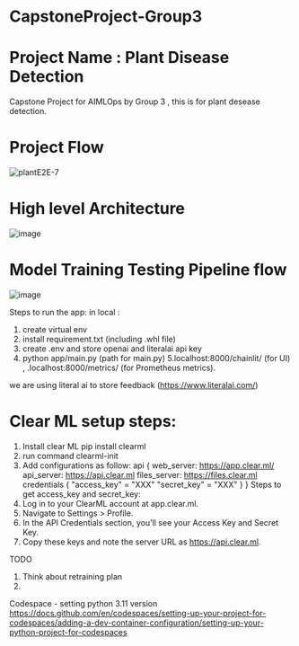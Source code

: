 
# CapstoneProject-Group3
# Project Name :  Plant Disease Detection
Capstone Project for AIMLOps by Group 3 , this is for plant desease detection.
 

# Project Flow

![plantE2E-7](https://github.com/user-attachments/assets/367e6609-35e9-49aa-8465-d8db0b50be44)

# High level Architecture

![image](https://github.com/user-attachments/assets/5cff3bb9-7e88-434c-8d6d-2c932fc145d6)

# Model Training Testing Pipeline flow

![image](https://github.com/user-attachments/assets/8ff644f0-50c3-46d4-bde0-c91f45560e1d)


Steps to run the app:
in local :
1. create virtual env 
2. install requirement.txt (including .whl file)
3. create .env and store openai and literalai api key
4. python app/main.py (path for main.py)
5.localhost:8000/chainlit/ (for UI) , .localhost:8000/metrics/ (for Prometheus metrics).

we are using literal ai to store feedback (https://www.literalai.com/)

# Clear ML setup steps: 
1. Install clear ML
    pip install clearml
2. run command
    clearml-init
3. Add configurations as follow: 
    api {
        web_server: https://app.clear.ml/
        api_server: https://api.clear.ml
        files_server: https://files.clear.ml
        credentials {
            "access_key" = "XXX" 
            "secret_key" = "XXX"
        }
    }
Steps to get access_key and secret_key:
1. Log in to your ClearML account at app.clear.ml.
2. Navigate to Settings > Profile.
3. In the API Credentials section, you'll see your Access Key and Secret Key.
4. Copy these keys and note the server URL as https://api.clear.ml.

TODO
1. Think about retraining plan
2. 

Codespace - setting python 3.11 version 
https://docs.github.com/en/codespaces/setting-up-your-project-for-codespaces/adding-a-dev-container-configuration/setting-up-your-python-project-for-codespaces
